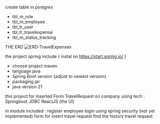 create table in postgres
- tbl_m_role
- tbl_m_employee
- tbl_tr_user
- tbl_tr_travelexpense
- tbl_m_status_tracking

THE ERD
![ERD-TravelExpenses](https://github.com/lukmnh/spring-customJDBC/assets/86191995/057f9408-5669-400e-8d60-043fe184fb07)

 the project spring include { instal on https://start.spring.io/ }
- choose project maven
- language java
- Spring Boot version {adjust to newest version}
- packaging jar
- java version 21

this project for inserted Form TravelRequest on company using tech :
Springboot JDBC
ReactJS (the UI)

in module included :
register employee
login using spring security (not yet implemented)
form for insert travel request
find the history travel request
